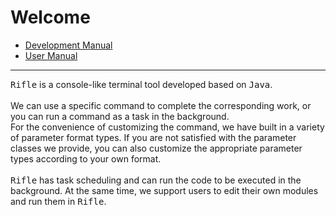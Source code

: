 # Welcome
* [Development Manual](start.md)
* [User Manual](user.md)
***
<kbd>Rifle</kbd> is a console-like terminal tool developed based on <kbd>Java</kbd>.<br>
<br>
We can use a specific command to complete the corresponding work, or you can run a command as a task in the background.<br>
For the convenience of customizing the command, we have built in a variety of parameter format types. If you are not satisfied with the parameter classes we provide, you can also customize the appropriate parameter types according to your own format.<br>
<br>
<kbd>Rifle</kbd> has task scheduling and can run the code to be executed in the background. At the same time, we support users to edit their own modules and run them in <kbd>Rifle</kbd>.